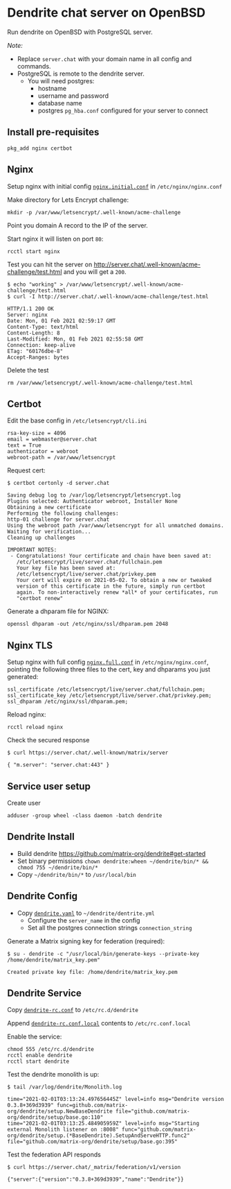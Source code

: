 # Dendrite chat server on OpenBSD

Run dendrite on OpenBSD with PostgreSQL server.

*Note:*

 * Replace `server.chat` with your domain name in all config and commands.
 * PostgreSQL is remote to the dendrite server.
   - You will need postgres:
     * hostname
     * username and password
     * database name
     * postgres `pg_hba.conf` configured for your server to connect

## Install pre-requisites

```shell
pkg_add nginx certbot
```

## Nginx

Setup nginx with initial config [`nginx.initial.conf`](./nginx.initial.conf) in `/etc/nginx/nginx.conf`

Make directory for Lets Encrypt challenge:

```shell
mkdir -p /var/www/letsencrypt/.well-known/acme-challenge
```

Point you domain A record to the IP of the server.

Start nginx it will listen on port `80`:

```shell
rcctl start nginx
```

Test you can hit the server on http://server.chat/.well-known/acme-challenge/test.html and you will get a `200`.

```shell
$ echo "working" > /var/www/letsencrypt/.well-known/acme-challenge/test.html
$ curl -I http://server.chat/.well-known/acme-challenge/test.html

HTTP/1.1 200 OK
Server: nginx
Date: Mon, 01 Feb 2021 02:59:17 GMT
Content-Type: text/html
Content-Length: 8
Last-Modified: Mon, 01 Feb 2021 02:55:58 GMT
Connection: keep-alive
ETag: "60176dbe-8"
Accept-Ranges: bytes
```

Delete the test

```shell
rm /var/www/letsencrypt/.well-known/acme-challenge/test.html
```

## Certbot

Edit the base config in `/etc/letsencrypt/cli.ini`

```
rsa-key-size = 4096
email = webmaster@server.chat
text = True
authenticator = webroot
webroot-path = /var/www/letsencrypt
```

Request cert:

```shell
$ certbot certonly -d server.chat

Saving debug log to /var/log/letsencrypt/letsencrypt.log
Plugins selected: Authenticator webroot, Installer None
Obtaining a new certificate
Performing the following challenges:
http-01 challenge for server.chat
Using the webroot path /var/www/letsencrypt for all unmatched domains.
Waiting for verification...
Cleaning up challenges

IMPORTANT NOTES:
 - Congratulations! Your certificate and chain have been saved at:
   /etc/letsencrypt/live/server.chat/fullchain.pem
   Your key file has been saved at:
   /etc/letsencrypt/live/server.chat/privkey.pem
   Your cert will expire on 2021-05-02. To obtain a new or tweaked
   version of this certificate in the future, simply run certbot
   again. To non-interactively renew *all* of your certificates, run
   "certbot renew"
```

Generate a dhparam file for NGINX:

```
openssl dhparam -out /etc/nginx/ssl/dhparam.pem 2048
```

## Nginx TLS

Setup nginx with full config [`nginx.full.conf`](./nginx.full.conf) in `/etc/nginx/nginx.conf`, pointing the following three files to the cert, key and dhparams you just generated:

```nginx
ssl_certificate /etc/letsencrypt/live/server.chat/fullchain.pem;
ssl_certificate_key /etc/letsencrypt/live/server.chat/privkey.pem;
ssl_dhparam /etc/nginx/ssl/dhparam.pem;
```

Reload nginx:

```shell
rcctl reload nginx
```

Check the secured response

```shell
$ curl https://server.chat/.well-known/matrix/server

{ "m.server": "server.chat:443" }
```

## Service user setup

Create user

```shell
adduser -group wheel -class daemon -batch dendrite
```

## Dendrite Install

 * Build dendrite https://github.com/matrix-org/dendrite#get-started
 * Set binary permissions `chown dendrite:wheen ~/dendrite/bin/* && chmod 755 ~/dendrite/bin/*`
 * Copy `~/dendrite/bin/*` to `/usr/local/bin`

## Dendrite Config

 * Copy [`dendrite.yaml`](./dendrite-example.yaml) to `~/dendrite/dentrite.yml`
   - Configure the `server_name` in the config
   - Set all the postgres connection strings `connection_string`

Generate a Matrix signing key for federation (required):

```shell
$ su - dendrite -c "/usr/local/bin/generate-keys --private-key /home/dendrite/matrix_key.pem"

Created private key file: /home/dendrite/matrix_key.pem
``` 
## Dendrite Service

Copy [`dendrite-rc.conf`](./dendrite-rc.conf) to `/etc/rc.d/dendrite`

Append [`dendrite-rc.conf.local`](./dendrite-rc.conf.local) contents to `/etc/rc.conf.local`

Enable the service:

```shell
chmod 555 /etc/rc.d/dendrite
rcctl enable dendrite
rcctl start dendrite
```

Test the dendrite monolith is up:

```shell
$ tail /var/log/dendrite/Monolith.log

time="2021-02-01T03:13:24.497656445Z" level=info msg="Dendrite version 0.3.8+369d3939" func=github.com/matrix-org/dendrite/setup.NewBaseDendrite file="github.com/matrix-org/dendrite/setup/base.go:110"
time="2021-02-01T03:13:25.484905959Z" level=info msg="Starting external Monolith listener on :8008" func="github.com/matrix-org/dendrite/setup.(*BaseDendrite).SetupAndServeHTTP.func2" file="github.com/matrix-org/dendrite/setup/base.go:395"
```

Test the federation API responds

```
$ curl https://server.chat/_matrix/federation/v1/version

{"server":{"version":"0.3.8+369d3939","name":"Dendrite"}}
```